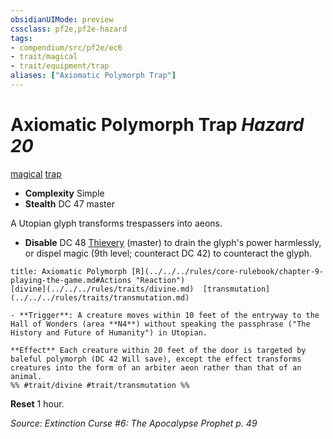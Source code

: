```yaml
---
obsidianUIMode: preview
cssclass: pf2e,pf2e-hazard
tags:
- compendium/src/pf2e/ec6
- trait/magical
- trait/equipment/trap
aliases: ["Axiomatic Polymorph Trap"]
---
```

# Axiomatic Polymorph Trap *Hazard 20*  
[magical](magical.md)  [trap](trap.md)  

- **Complexity** Simple
- **Stealth** DC 47 master  

A Utopian glyph transforms trespassers into aeons.

- **Disable** DC 48 [Thievery](../../skills.md#Thievery) (master) to drain the glyph's power harmlessly, or dispel magic (9th level; counteract DC 42) to counteract the glyph.  
     
```ad-embed-ability
title: Axiomatic Polymorph [R](../../../rules/core-rulebook/chapter-9-playing-the-game.md#Actions "Reaction")
[divine](../../../rules/traits/divine.md)  [transmutation](../../../rules/traits/transmutation.md)  

- **Trigger**: A creature moves within 10 feet of the entryway to the Hall of Wonders (area **N4**) without speaking the passphrase ("The History and Future of Humanity") in Utopian.

**Effect** Each creature within 20 feet of the door is targeted by baleful polymorph (DC 42 Will save), except the effect transforms creatures into the form of an arbiter aeon rather than that of an animal.  
%% #trait/divine #trait/transmutation %%
```

**Reset** 1 hour.  

*Source: Extinction Curse #6: The Apocalypse Prophet p. 49*
